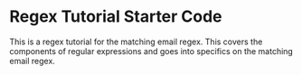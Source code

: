 # Regex Tutorial Starter Code

This is a regex tutorial for the matching email regex. This covers the components of regular expressions and goes into specifics on the matching email regex.
